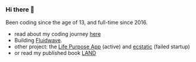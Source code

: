 ### Hi there 👋

Been coding since the age of 13, and full-time since 2016.

- read about my coding journey [here](https://medium.com/enspiral-tales/full-stack-software-developer-bootcamp-at-enspiral-dev-academy-6e9fbdac1974)
- Building [Fluidwave](https://fluidwave.com).
- other project: the [Life Purpose App](https://LifePurposeApp.com) (active) and [ecstatic](https://ecstatic.com) (failed startup)
- or read my published book [LAND](https://unitism.com/land)
